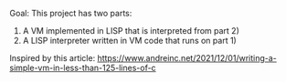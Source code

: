 Goal: This project has two parts:
1) A VM implemented in LISP that is interpreted from part 2)
2) A LISP interpreter written in VM code that runs on part 1)


Inspired by this article: https://www.andreinc.net/2021/12/01/writing-a-simple-vm-in-less-than-125-lines-of-c

